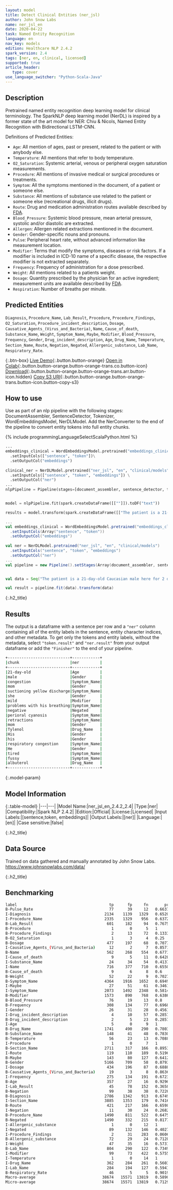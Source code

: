 ```yaml
---
layout: model
title: Detect Clinical Entities (ner_jsl)
author: John Snow Labs
name: ner_jsl_en
date: 2020-04-22
task: Named Entity Recognition
language: en
nav_key: models
edition: Healthcare NLP 2.4.2
spark_version: 2.4
tags: [ner, en, clinical, licensed]
supported: true
article_header:
   type: cover
use_language_switcher: "Python-Scala-Java"
---
```



## Description


Pretrained named entity recognition deep learning model for clinical terminology. The SparkNLP deep learning model (NerDL) is inspired by a former state of the art model for NER: Chiu & Nicols, Named Entity Recognition with Bidirectional LSTM-CNN. 

Definitions of Predicted Entities:

- `Age`: All mention of ages, past or present, related to the patient or with anybody else.
- `Temperature`: All mentions that refer to body temperature.
- `O2_Saturation`: Systemic arterial, venous or peripheral oxygen saturation measurements.
- `Procedure`: All mentions of invasive medical or surgical procedures or treatments.
- `Symptom`: All the symptoms mentioned in the document, of a patient or someone else.
- `Substance`: All mentions of substance use related to the patient or someone else (recreational drugs, illicit drugs).
- `Route`: Drug and medication administration routes available described by [FDA](http://wayback.archive-it.org/7993/20171115111313/https:/www.fda.gov/Drugs/DevelopmentApprovalProcess/FormsSubmissionRequirements/ElectronicSubmissions/DataStandardsManualmonographs/ucm071667.htm).
- `Blood_Pressure`: Systemic blood pressure, mean arterial pressure, systolic and/or diastolic are extracted.
- `Allergen`: Allergen related extractions mentioned in the document.
- `Gender`: Gender-specific nouns and pronouns.
- `Pulse`: Peripheral heart rate, without advanced information like measurement location.
- `Modifier`: Terms that modify the symptoms, diseases or risk factors. If a modifier is included in ICD-10 name of a specific disease, the respective modifier is not extracted separately.
- `Frequency`: Frequency of administration for a dose prescribed.
- `Weight`: All mentions related to a patients weight.
- `Dosage`: Quantity prescribed by the physician for an active ingredient; measurement units are available described by [FDA](http://wayback.archive-it.org/7993/20171115111313/https:/www.fda.gov/Drugs/DevelopmentApprovalProcess/FormsSubmissionRequirements/ElectronicSubmissions/DataStandardsManualmonographs/ucm071667.htm).
- `Respiration`: Number of breaths per minute. 

## Predicted Entities 
`Diagnosis`, `Procedure_Name`, `Lab_Result`, `Procedure`, `Procedure_Findings`, `O2_Saturation`, `Procedure_incident_description`, `Dosage`, `Causative_Agents_(Virus_and_Bacteria)`, `Name`, `Cause_of_death`, `Substance_Name`, `Weight`, `Symptom_Name`, `Maybe`, `Modifier`, `Blood_Pressure`, `Frequency`, `Gender`, `Drug_incident_description`, `Age`, `Drug_Name`, `Temperature`, `Section_Name`, `Route`, `Negation`, `Negated`, `Allergenic_substance`, `Lab_Name`, `Respiratory_Rate`.


{:.btn-box}
[Live Demo](https://demo.johnsnowlabs.com/healthcare/NER_JSL/){:.button.button-orange}
[Open in Colab](https://colab.research.google.com/github/JohnSnowLabs/spark-nlp-workshop/blob/master/tutorials/streamlit_notebooks/healthcare/NER_JSL.ipynb){:.button.button-orange.button-orange-trans.co.button-icon}
[Download](https://s3.amazonaws.com/auxdata.johnsnowlabs.com/clinical/models/ner_jsl_en_2.4.2_2.4_1587513304751.zip){:.button.button-orange.button-orange-trans.arr.button-icon.hidden}
[Copy S3 URI](s3://auxdata.johnsnowlabs.com/clinical/models/ner_jsl_en_2.4.2_2.4_1587513304751.zip){:.button.button-orange.button-orange-trans.button-icon.button-copy-s3}




## How to use


Use as part of an nlp pipeline with the following stages: DocumentAssembler, SentenceDetector, Tokenizer, WordEmbeddingsModel, NerDLModel. Add the NerConverter to the end of the pipeline to convert entity tokens into full entity chunks.


<div class="tabs-box" markdown="1">


{% include programmingLanguageSelectScalaPython.html %}




```python
...
embeddings_clinical = WordEmbeddingsModel.pretrained("embeddings_clinical", "en", "clinical/models")\
  .setInputCols(["sentence", "token"])\
  .setOutputCol("embeddings")
  
clinical_ner = NerDLModel.pretrained("ner_jsl", "en", "clinical/models") \
  .setInputCols(["sentence", "token", "embeddings"]) \
  .setOutputCol("ner")
...
nlpPipeline = Pipeline(stages=[document_assembler, sentence_detector, tokenizer, embeddings_clinical, clinical_ner, ner_converter])


model = nlpPipeline.fit(spark.createDataFrame([[""]]).toDF("text"))

results = model.transform(spark.createDataFrame([["The patient is a 21-day-old Caucasian male here for 2 days of congestion - mom has been suctioning yellow discharge from the patient's nares, plus she has noticed some mild problems with his breathing while feeding (but negative for any perioral cyanosis or retractions). One day ago, mom also noticed a tactile temperature and gave the patient Tylenol. Baby also has had some decreased p.o. intake. His normal breast-feeding is down from 20 minutes q.2h. to 5 to 10 minutes secondary to his respiratory congestion. He sleeps well, but has been more tired and has been fussy over the past 2 days. The parents noticed no improvement with albuterol treatments given in the ER. His urine output has also decreased; normally he has 8 to 10 wet and 5 dirty diapers per 24 hours, now he has down to 4 wet diapers per 24 hours. Mom denies any diarrhea. His bowel movements are yellow colored and soft in nature."]], ["text"]))
```


```scala
...
val embeddings_clinical = WordEmbeddingsModel.pretrained("embeddings_clinical", "en", "clinical/models")
  .setInputCols(Array("sentence", "token"))
  .setOutputCol("embeddings")
  
val ner = NerDLModel.pretrained("ner_jsl", "en", "clinical/models") 
  .setInputCols("sentence", "token", "embeddings")
  .setOutputCol("ner")
...
val pipeline = new Pipeline().setStages(Array(document_assembler, sentence_detector, tokenizer, embeddings_clinical, ner, ner_converter))


val data = Seq("The patient is a 21-day-old Caucasian male here for 2 days of congestion - mom has been suctioning yellow discharge from the patient's nares, plus she has noticed some mild problems with his breathing while feeding (but negative for any perioral cyanosis or retractions). One day ago, mom also noticed a tactile temperature and gave the patient Tylenol. Baby also has had some decreased p.o. intake. His normal breast-feeding is down from 20 minutes q.2h. to 5 to 10 minutes secondary to his respiratory congestion. He sleeps well, but has been more tired and has been fussy over the past 2 days. The parents noticed no improvement with albuterol treatments given in the ER. His urine output has also decreased; normally he has 8 to 10 wet and 5 dirty diapers per 24 hours, now he has down to 4 wet diapers per 24 hours. Mom denies any diarrhea. His bowel movements are yellow colored and soft in nature.").toDF("text")

val result = pipeline.fit(data).transform(data)
```


</div>


{:.h2_title}
## Results
The output is a dataframe with a sentence per row and a ``"ner"`` column containing all of the entity labels in the sentence, entity character indices, and other metadata. To get only the tokens and entity labels, without the metadata, select ``"token.result"`` and ``"ner.result"`` from your output dataframe or add the ``"Finisher"`` to the end of your pipeline.


```bash
+---------------------------+------------+
|chunk                      |ner         |
+---------------------------+------------+
|21-day-old                 |Age         |
|male                       |Gender      |
|congestion                 |Symptom_Name|
|mom                        |Gender      |
|suctioning yellow discharge|Symptom_Name|
|she                        |Gender      |
|mild                       |Modifier    |
|problems with his breathing|Symptom_Name|
|negative                   |Negated     |
|perioral cyanosis          |Symptom_Name|
|retractions                |Symptom_Name|
|mom                        |Gender      |
|Tylenol                    |Drug_Name   |
|His                        |Gender      |
|his                        |Gender      |
|respiratory congestion     |Symptom_Name|
|He                         |Gender      |
|tired                      |Symptom_Name|
|fussy                      |Symptom_Name|
|albuterol                  |Drug_Name   |
+---------------------------+------------+
```
{:.model-param}
## Model Information


{:.table-model}
|---|---|
|Model Name:|ner_jsl_en_2.4.2_2.4|
|Type:|ner|
|Compatibility:|Spark NLP 2.4.2|
|Edition:|Official|
|License:|Licensed|
|Input Labels:|[sentence,token, embeddings]|
|Output Labels:|[ner]|
|Language:|[en]|
|Case sensitive:|false|


{:.h2_title}
## Data Source
Trained on data gathered and manually annotated by John Snow Labs.
https://www.johnsnowlabs.com/data/


{:.h2_title}
## Benchmarking
```bash
label                                        tp      fp     fn       prec        rec         f1
B-Pulse_Rate                                 77      39     12   0.663793   0.865169    0.75122  
I-Diagnosis                                2134    1139   1329   0.652001   0.616229    0.63361  
I-Procedure_Name                           2335    1329    956   0.637282   0.709511    0.671459 
B-Lab_Result                                601     182     94   0.767561   0.864748    0.813261 
B-Procedure                                   1       0      5   1          0.166667    0.285714 
B-Procedure_Findings                          2      13     72   0.133333   0.027027    0.044944
B-O2_Saturation                               1       3      4   0.25       0.2         0.222222 
B-Dosage                                    477     197     68   0.707715   0.875229    0.782609 
I-Causative_Agents_(Virus_and_Bacteria)      12       2      7   0.857143   0.631579    0.727273 
B-Name                                      562     268    554   0.677108   0.503584    0.577595 
I-Cause_of_death                              9       5     11   0.642857   0.45        0.529412 
I-Substance_Name                             24      34     54   0.413793   0.307692    0.352941 
I-Name                                      716     377    710   0.655078   0.502104    0.56848  
B-Cause_of_death                              9       6      8   0.6        0.529412    0.5625   
B-Weight                                     52      22      9   0.702703   0.852459    0.77037  
B-Symptom_Name                             4364    1916   1652   0.694904   0.725399    0.709824 
I-Maybe                                      27      51     61   0.346154   0.306818    0.325301 
I-Symptom_Name                             2073    1492   2348   0.581487   0.468898    0.519159 
B-Modifier                                 1573     890    768   0.638652   0.671935    0.654871 
B-Blood_Pressure                             76      19     13   0.8        0.853933    0.826087 
B-Frequency                                 308     134     77   0.696833   0.8         0.744861 
I-Gender                                     26      31     28   0.45614    0.481482    0.468468 
I-Drug_incident_description                   4      10     57   0.285714   0.065574    0.106667 
B-Drug_incident_description                   2       5     23   0.285714   0.08        0.125    
I-Age                                         5       0      9   1          0.357143    0.526316 
B-Drug_Name                                1741     490    290   0.780368   0.857213    0.816987 
B-Substance_Name                            148      41     48   0.783069   0.755102    0.768831 
B-Temperature                                56      23     13   0.708861   0.811594    0.756757 
I-Procedure                                   1       0      7   1          0.125       0.222222 
B-Section_Name                             2711     317    166   0.89531    0.942301    0.918205 
I-Route                                     119     110    189   0.519651   0.386364    0.443203 
B-Maybe                                     143      80    127   0.641256   0.52963     0.580122 
B-Gender                                   5166     709     58   0.879319   0.988897    0.930895 
I-Dosage                                    434     196     87   0.688889   0.833013    0.754127 
B-Causative_Agents_(Virus_and_Bacteria)      19       3      8   0.863636   0.703704    0.77551  
I-Frequency                                 275     134    191   0.672372   0.590129    0.628571 
B-Age                                       357      27     16   0.929688   0.957105    0.943197 
I-Lab_Result                                 45      78    152   0.365854   0.228426    0.28125  
B-Negation                                   99      38     38   0.722628   0.722628    0.722628 
B-Diagnosis                                2786    1342    913   0.674903   0.753177    0.711895 
I-Section_Name                             3885    1353    179   0.741695   0.955955    0.835304 
B-Route                                     421     217    166   0.659875   0.717206    0.687347 
I-Negation                                   11      30     24   0.268293   0.314286    0.289474 
B-Procedure_Name                           1490     811    522   0.647545   0.740557    0.690934 
B-Negated                                  1490     332    215   0.817783   0.8739      0.844911 
I-Allergenic_substance                        1       0     12   1          0.0769231   0.142857 
I-Negated                                    89     132    146   0.402715   0.378723    0.390351 
I-Procedure_Findings                          2      31    283   0.060606   0.0070175   0.012570
B-Allergenic_substance                       72      29     24   0.712871   0.75        0.730965 
I-Weight                                     47      35     16   0.573171   0.746032    0.648276 
B-Lab_Name                                  804     290    122   0.734918   0.868251    0.79604  
I-Modifier                                   99      73    422   0.575581   0.190019    0.285714 
I-Temperature                                 1       0     14   1          0.066667    0.125    
I-Drug_Name                                 362     284    261   0.560372   0.581059    0.570528 
I-Lab_Name                                  284     194    127   0.594142   0.690998    0.63892  
B-Respiratory_Rate                           46       5      5   0.901961   0.901961    0.901961 
Macro-average                             38674   15571  13819   0.589085   0.515426    0.5498   
Micro-average                             38674   15571  13819   0.712951   0.736746    0.724653 
```
<!--stackedit_data:
eyJoaXN0b3J5IjpbLTI5ODExMTc1LC0xODgwNzUyNTg3LDE5Mz
MwNzA2NzIsLTE3NDQ0MjE0NDBdfQ==
-->